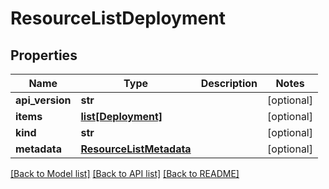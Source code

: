 # ResourceListDeployment

## Properties
Name | Type | Description | Notes
------------ | ------------- | ------------- | -------------
**api_version** | **str** |  | [optional] 
**items** | [**list[Deployment]**](Deployment.md) |  | [optional] 
**kind** | **str** |  | [optional] 
**metadata** | [**ResourceListMetadata**](ResourceListMetadata.md) |  | [optional] 

[[Back to Model list]](../README.md#documentation-for-models) [[Back to API list]](../README.md#documentation-for-api-endpoints) [[Back to README]](../README.md)


